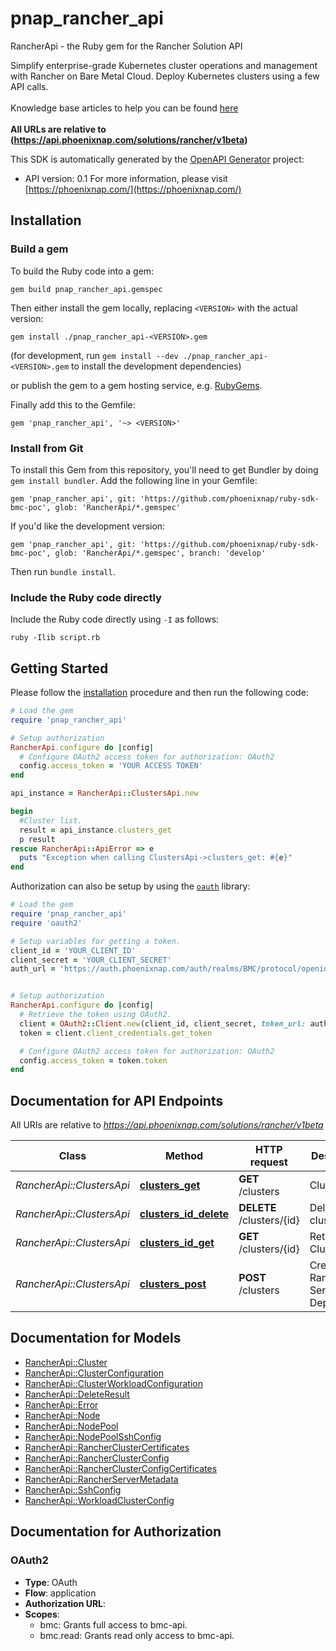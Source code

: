 # pnap_rancher_api

RancherApi - the Ruby gem for the Rancher Solution API

Simplify enterprise-grade Kubernetes cluster operations and management with Rancher on Bare Metal Cloud.
Deploy Kubernetes clusters using a few API calls.<br>
<br>
<span class='pnap-api-knowledge-base-link'>
Knowledge base articles to help you can be found
<a href='https://phoenixnap.com/kb/rancher-bmc-integration-kubernetes' target='_blank'>here</a>
</span><br>
<br>
<b>All URLs are relative to (https://api.phoenixnap.com/solutions/rancher/v1beta)</b>


This SDK is automatically generated by the [OpenAPI Generator](https://openapi-generator.tech) project:

- API version: 0.1
For more information, please visit [https://phoenixnap.com/](https://phoenixnap.com/)

## Installation

### Build a gem

To build the Ruby code into a gem:

```shell
gem build pnap_rancher_api.gemspec
```

Then either install the gem locally, replacing `<VERSION>` with the actual version:

```shell
gem install ./pnap_rancher_api-<VERSION>.gem
```

(for development, run `gem install --dev ./pnap_rancher_api-<VERSION>.gem` to install the development dependencies)

or publish the gem to a gem hosting service, e.g. [RubyGems](https://rubygems.org/).

Finally add this to the Gemfile:

    gem 'pnap_rancher_api', '~> <VERSION>'

### Install from Git

To install this Gem from this repository, you'll need to get Bundler by doing `gem install bundler`. Add the following line in your Gemfile:

    gem 'pnap_rancher_api', git: 'https://github.com/phoenixnap/ruby-sdk-bmc-poc', glob: 'RancherApi/*.gemspec'

If you'd like the development version:

    gem 'pnap_rancher_api', git: 'https://github.com/phoenixnap/ruby-sdk-bmc-poc', glob: 'RancherApi/*.gemspec', branch: 'develop'

Then run `bundle install`.

### Include the Ruby code directly

Include the Ruby code directly using `-I` as follows:

```shell
ruby -Ilib script.rb
```

## Getting Started

Please follow the [installation](#installation) procedure and then run the following code:

```ruby
# Load the gem
require 'pnap_rancher_api'

# Setup authorization
RancherApi.configure do |config|
  # Configure OAuth2 access token for authorization: OAuth2
  config.access_token = 'YOUR ACCESS TOKEN'
end

api_instance = RancherApi::ClustersApi.new

begin
  #Cluster list.
  result = api_instance.clusters_get
  p result
rescue RancherApi::ApiError => e
  puts "Exception when calling ClustersApi->clusters_get: #{e}"
end

```

Authorization can also be setup by using the [`oauth`](https://github.com/oauth-xx/oauth2) library:

```ruby
# Load the gem
require 'pnap_rancher_api'
require 'oauth2'

# Setup variables for getting a token.
client_id = 'YOUR_CLIENT_ID'
client_secret = 'YOUR_CLIENT_SECRET'
auth_url = 'https://auth.phoenixnap.com/auth/realms/BMC/protocol/openid-connect/token'


# Setup authorization
RancherApi.configure do |config|
  # Retrieve the token using OAuth2.
  client = OAuth2::Client.new(client_id, client_secret, token_url: auth_url)
  token = client.client_credentials.get_token

  # Configure OAuth2 access token for authorization: OAuth2
  config.access_token = token.token
end

```

## Documentation for API Endpoints

All URIs are relative to *https://api.phoenixnap.com/solutions/rancher/v1beta*

Class | Method | HTTP request | Description
------------ | ------------- | ------------- | -------------
*RancherApi::ClustersApi* | [**clusters_get**](docs/ClustersApi.md#clusters_get) | **GET** /clusters | Cluster list.
*RancherApi::ClustersApi* | [**clusters_id_delete**](docs/ClustersApi.md#clusters_id_delete) | **DELETE** /clusters/{id} | Delete a cluster.
*RancherApi::ClustersApi* | [**clusters_id_get**](docs/ClustersApi.md#clusters_id_get) | **GET** /clusters/{id} | Retrieve a Cluster
*RancherApi::ClustersApi* | [**clusters_post**](docs/ClustersApi.md#clusters_post) | **POST** /clusters | Create a Rancher Server Deployment.


## Documentation for Models

 - [RancherApi::Cluster](docs/Cluster.md)
 - [RancherApi::ClusterConfiguration](docs/ClusterConfiguration.md)
 - [RancherApi::ClusterWorkloadConfiguration](docs/ClusterWorkloadConfiguration.md)
 - [RancherApi::DeleteResult](docs/DeleteResult.md)
 - [RancherApi::Error](docs/Error.md)
 - [RancherApi::Node](docs/Node.md)
 - [RancherApi::NodePool](docs/NodePool.md)
 - [RancherApi::NodePoolSshConfig](docs/NodePoolSshConfig.md)
 - [RancherApi::RancherClusterCertificates](docs/RancherClusterCertificates.md)
 - [RancherApi::RancherClusterConfig](docs/RancherClusterConfig.md)
 - [RancherApi::RancherClusterConfigCertificates](docs/RancherClusterConfigCertificates.md)
 - [RancherApi::RancherServerMetadata](docs/RancherServerMetadata.md)
 - [RancherApi::SshConfig](docs/SshConfig.md)
 - [RancherApi::WorkloadClusterConfig](docs/WorkloadClusterConfig.md)


## Documentation for Authorization


### OAuth2


- **Type**: OAuth
- **Flow**: application
- **Authorization URL**: 
- **Scopes**: 
  - bmc: Grants full access to bmc-api.
  - bmc.read: Grants read only access to bmc-api.

